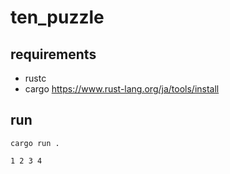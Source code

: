 # ten_puzzle

## requirements

- rustc
- cargo
  https://www.rust-lang.org/ja/tools/install

## run

```
cargo run .

1 2 3 4
```
